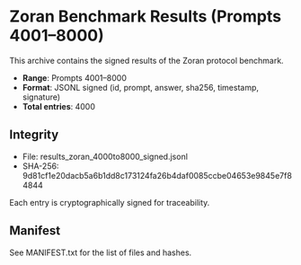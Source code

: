 # Zoran Benchmark Results (Prompts 4001–8000)

This archive contains the signed results of the Zoran protocol benchmark.

- **Range**: Prompts 4001–8000
- **Format**: JSONL signed (id, prompt, answer, sha256, timestamp, signature)
- **Total entries**: 4000

## Integrity

- File: results_zoran_4000to8000_signed.jsonl
- SHA-256: 9d81cf1e20dacb5a6b1dd8c173124fa26b4daf0085ccbe04653e9845e7f84844

Each entry is cryptographically signed for traceability.

## Manifest

See MANIFEST.txt for the list of files and hashes.
